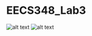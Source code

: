 # EECS348_Lab3

![alt text]([https://imgur.com/rN18TNH.png])
![alt text](https://imgur.com/aLJqGW9.png)
